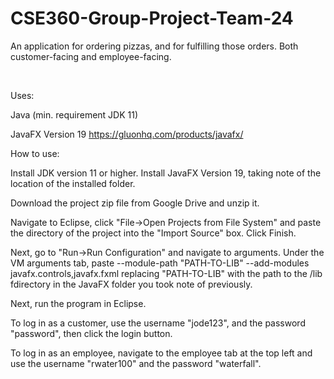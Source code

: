 # CSE360-Group-Project-Team-24
An application for ordering pizzas, and for fulfilling those orders. Both customer-facing and employee-facing.

&nbsp;  

Uses:

Java (min. requirement JDK 11)

JavaFX Version 19
https://gluonhq.com/products/javafx/

How to use:

Install JDK version 11 or higher.
Install JavaFX Version 19, taking note of the location of the installed folder.

Download the project zip file from Google Drive and unzip it.

Navigate to Eclipse, click "File->Open Projects from File System" and paste the directory of the project into the "Import Source" box.
Click Finish.

Next, go to "Run->Run Configuration" and navigate to arguments.
Under the VM arguments tab, paste 
--module-path "PATH-TO-LIB" --add-modules javafx.controls,javafx.fxml
replacing "PATH-TO-LIB" with the path to the /lib fdirectory in the JavaFX folder you took note of previously.

Next, run the program in Eclipse.

To log in as a customer, use the username "jode123", and the password "password", then click the login button.

To log in as an employee, navigate to the employee tab at the top left and use the username "rwater100" and the password "waterfall".
